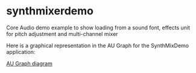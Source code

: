 synthmixerdemo
==============

Core Audio demo example to show loading from a sound font, effects unit for pitch adjustment and multi-channel mixer

Here is a graphical representation in the AU Graph for the SynthMixDemo application:

[AU Graph diagram](docs/AUGraph.png)
